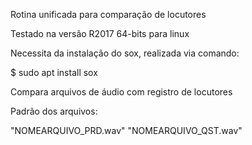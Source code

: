 Rotina unificada para comparação de locutores

Testado na versão R2017 64-bits para linux

Necessita da instalação do sox, realizada via comando:

$ sudo apt install sox

Compara arquivos de áudio com registro de locutores

Padrão dos arquivos:

"NOMEARQUIVO_PRD.wav"
"NOMEARQUIVO_QST.wav"
